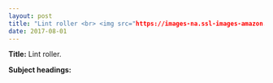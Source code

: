 ```yaml
---
layout: post
title: "Lint roller <br> <img src="https://images-na.ssl-images-amazon.com/images/I/715wnCxsbrL._SL1500_.jpg height='225' width='225'>"
date: 2017-08-01
---
```


**Title:** Lint roller.

**Subject headings:**
